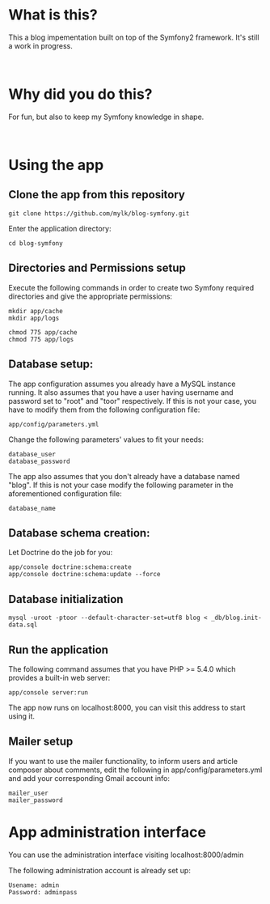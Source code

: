 # What is this?

This a blog impementation built on top of the Symfony2 framework.
It's still a work in progress.

&nbsp;

# Why did you do this?

For fun, but also to keep my Symfony knowledge in shape.

&nbsp;

# Using the app

## Clone the app from this repository

    git clone https://github.com/mylk/blog-symfony.git

Enter the application directory:

    cd blog-symfony

## Directories and Permissions setup

Execute the following commands in order to create two Symfony required directories and give the appropriate permissions:

    mkdir app/cache
    mkdir app/logs

    chmod 775 app/cache
    chmod 775 app/logs

## Database setup:

The app configuration assumes you already have a MySQL instance running.
It also assumes that you have a user having username and password set to "root" and "toor" respectively.
If this is not your case, you have to modify them from the following configuration file:

    app/config/parameters.yml

Change the following parameters' values to fit your needs:

    database_user
    database_password

The app also assumes that you don't already have a database named "blog".
If this is not your case modify the following parameter in the aforementioned configuration file:

    database_name

## Database schema creation:

Let Doctrine do the job for you:

    app/console doctrine:schema:create
    app/console doctrine:schema:update --force

## Database initialization

    mysql -uroot -ptoor --default-character-set=utf8 blog < _db/blog.init-data.sql

## Run the application

The following command assumes that you have PHP >= 5.4.0 which provides a built-in web server:

    app/console server:run

The app now runs on localhost:8000, you can visit this address to start using it.

## Mailer setup

If you want to use the mailer functionality, to inform users and article composer about comments,
edit the following in app/config/parameters.yml and add your corresponding Gmail account info:

    mailer_user
    mailer_password

# App administration interface

You can use the administration interface visiting localhost:8000/admin

The following administration account is already set up:

    Usename: admin
    Password: adminpass